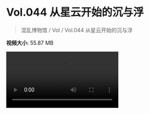 # Vol.044 从星云开始的沉与浮

> 混乱博物馆 / Vol / Vol.044 从星云开始的沉与浮

**视频大小**: 55.87 MB

<div class="video"><video src="https://file.hsyhx.top/archive/混乱博物馆/Vol/044.mp4" controls preload>🤔 您的浏览器不支持 video 标签</video></div>